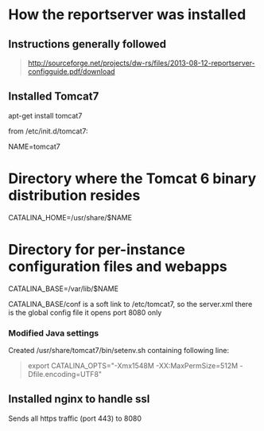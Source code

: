 How the reportserver was installed
==================================

Instructions generally followed
-------------------------------
> http://sourceforge.net/projects/dw-rs/files/2013-08-12-reportserver-configguide.pdf/download

Installed Tomcat7
-----------------

apt-get install tomcat7

from /etc/init.d/tomcat7:

NAME=tomcat7
# Directory where the Tomcat 6 binary distribution resides
CATALINA_HOME=/usr/share/$NAME

# Directory for per-instance configuration files and webapps
CATALINA_BASE=/var/lib/$NAME

CATALINA_BASE/conf is a soft link to /etc/tomcat7, so the server.xml there is the global config file
it opens port 8080 only

### Modified Java settings

Created /usr/share/tomcat7/bin/setenv.sh containing following line:
>	export CATALINA_OPTS="-Xmx1548M -XX:MaxPermSize=512M -Dfile.encoding=UTF8"


Installed nginx to handle ssl
-----------------------------

Sends all https traffic (port 443) to 8080

